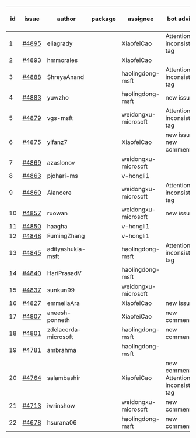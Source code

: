 | id | issue | author | package | assignee | bot advice | created date of issue | target release date | date from target |
| ------ | ------ | ------ | ------ | ------ | ------ | ------ | ------ | :-----: |
| 1 | [#4895](https://github.com/Azure/sdk-release-request/issues/4895) | eliagrady |  | XiaofeiCao | Attention to inconsistent tag | 01-18 | 02-23 |  |
| 2 | [#4893](https://github.com/Azure/sdk-release-request/issues/4893) | hmmorales |  | XiaofeiCao |  | 01-16 | 02-23 |  |
| 3 | [#4888](https://github.com/Azure/sdk-release-request/issues/4888) | ShreyaAnand |  | haolingdong-msft | Attention to inconsistent tag | 01-15 | 02-23 |  |
| 4 | [#4883](https://github.com/Azure/sdk-release-request/issues/4883) | yuwzho |  | haolingdong-msft | new issue. | 01-10 | 01-26 |  |
| 5 | [#4879](https://github.com/Azure/sdk-release-request/issues/4879) | vgs-msft |  | weidongxu-microsoft | Attention to inconsistent tag | 01-09 | 01-26 |  |
| 6 | [#4875](https://github.com/Azure/sdk-release-request/issues/4875) | yifanz7 |  | XiaofeiCao | new issue. new comment. | 01-09 | 01-26 |  |
| 7 | [#4869](https://github.com/Azure/sdk-release-request/issues/4869) | azaslonov |  | weidongxu-microsoft |  | 01-08 | 01-26 |  |
| 8 | [#4863](https://github.com/Azure/sdk-release-request/issues/4863) | pjohari-ms |  | v-hongli1 |  | 01-06 |  | 0 |
| 9 | [#4860](https://github.com/Azure/sdk-release-request/issues/4860) | Alancere |  | weidongxu-microsoft | Attention to inconsistent tag | 12-27 | 01-26 |  |
| 10 | [#4857](https://github.com/Azure/sdk-release-request/issues/4857) | ruowan |  | weidongxu-microsoft | new issue. | 12-27 | 01-26 |  |
| 11 | [#4850](https://github.com/Azure/sdk-release-request/issues/4850) | haagha |  | v-hongli1 |  | 12-26 |  | 0 |
| 12 | [#4848](https://github.com/Azure/sdk-release-request/issues/4848) | FumingZhang |  | v-hongli1 |  | 12-21 |  | 0 |
| 13 | [#4845](https://github.com/Azure/sdk-release-request/issues/4845) | adityashukla-msft |  | haolingdong-msft | Attention to inconsistent tag | 12-20 | 01-26 |  |
| 14 | [#4840](https://github.com/Azure/sdk-release-request/issues/4840) | HariPrasadV |  | haolingdong-msft |  | 12-18 | 01-26 |  |
| 15 | [#4837](https://github.com/Azure/sdk-release-request/issues/4837) | sunkun99 |  | weidongxu-microsoft |  | 12-15 | 01-26 |  |
| 16 | [#4827](https://github.com/Azure/sdk-release-request/issues/4827) | emmeliaAra |  | XiaofeiCao | new issue. | 12-11 | 01-26 |  |
| 17 | [#4807](https://github.com/Azure/sdk-release-request/issues/4807) | aneesh-ponneth |  | XiaofeiCao | new comment. | 11-29 | 02-23 |  |
| 18 | [#4801](https://github.com/Azure/sdk-release-request/issues/4801) | zdelacerda-microsoft |  | haolingdong-msft | new comment. | 11-29 | 01-26 |  |
| 19 | [#4781](https://github.com/Azure/sdk-release-request/issues/4781) | ambrahma |  | haolingdong-msft |  | 11-27 | 12-22 |  |
| 20 | [#4764](https://github.com/Azure/sdk-release-request/issues/4764) | salambashir |  | XiaofeiCao | new comment. Attention to inconsistent tag | 11-13 | 01-26 |  |
| 21 | [#4713](https://github.com/Azure/sdk-release-request/issues/4713) | iwrinshow |  | weidongxu-microsoft | new comment. | 11-06 | 01-26 |  |
| 22 | [#4678](https://github.com/Azure/sdk-release-request/issues/4678) | hsurana06 |  | haolingdong-msft | new comment. | 10-23 | 01-26 |  |

